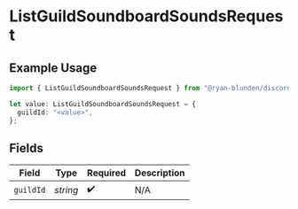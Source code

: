 # ListGuildSoundboardSoundsRequest

## Example Usage

```typescript
import { ListGuildSoundboardSoundsRequest } from "@ryan-blunden/discord/models/operations";

let value: ListGuildSoundboardSoundsRequest = {
  guildId: "<value>",
};
```

## Fields

| Field              | Type               | Required           | Description        |
| ------------------ | ------------------ | ------------------ | ------------------ |
| `guildId`          | *string*           | :heavy_check_mark: | N/A                |
